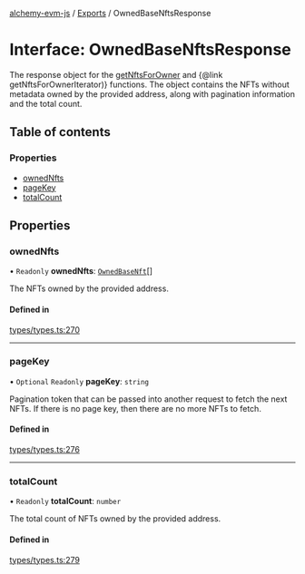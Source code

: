 [alchemy-evm-js](../README.md) / [Exports](../modules.md) / OwnedBaseNftsResponse

# Interface: OwnedBaseNftsResponse

The response object for the [getNftsForOwner](../modules.md#getnftsforowner) and
{@link getNftsForOwnerIterator)} functions. The object contains the NFTs
without metadata owned by the provided address, along with pagination
information and the total count.

## Table of contents

### Properties

- [ownedNfts](OwnedBaseNftsResponse.md#ownednfts)
- [pageKey](OwnedBaseNftsResponse.md#pagekey)
- [totalCount](OwnedBaseNftsResponse.md#totalcount)

## Properties

### ownedNfts

• `Readonly` **ownedNfts**: [`OwnedBaseNft`](OwnedBaseNft.md)[]

The NFTs owned by the provided address.

#### Defined in

[types/types.ts:270](https://github.com/alchemyplatform/exploring-pioneer/blob/53a912f/src/types/types.ts#L270)

___

### pageKey

• `Optional` `Readonly` **pageKey**: `string`

Pagination token that can be passed into another request to fetch the next
NFTs. If there is no page key, then there are no more NFTs to fetch.

#### Defined in

[types/types.ts:276](https://github.com/alchemyplatform/exploring-pioneer/blob/53a912f/src/types/types.ts#L276)

___

### totalCount

• `Readonly` **totalCount**: `number`

The total count of NFTs owned by the provided address.

#### Defined in

[types/types.ts:279](https://github.com/alchemyplatform/exploring-pioneer/blob/53a912f/src/types/types.ts#L279)
